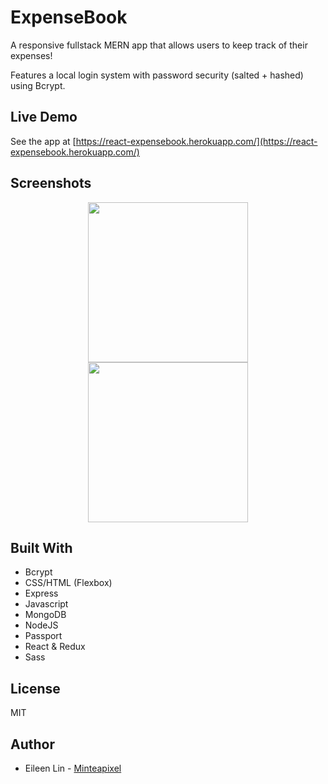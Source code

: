 # ExpenseBook
A responsive fullstack MERN app that allows users to keep track of their expenses!

Features a local login system with password security (salted + hashed) using Bcrypt.

## Live Demo
See the app at [https://react-expensebook.herokuapp.com/](https://react-expensebook.herokuapp.com/)

## Screenshots
<p align="center">
<img src="https://raw.githubusercontent.com/minteapixel/mern-expensebook-mtp/master/screenshots/dashboard.png" width="256px">
<img src="https://raw.githubusercontent.com/minteapixel/mern-expensebook-mtp/master/screenshots/edit-expense.png" width="256px">
</p>

## Built With
- Bcrypt
- CSS/HTML (Flexbox)
- Express
- Javascript
- MongoDB
- NodeJS
- Passport
- React & Redux
- Sass

## License
MIT

## Author
* Eileen Lin - [Minteapixel](https://github.com/minteapixel/)
